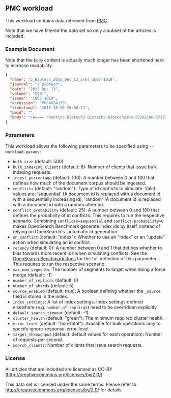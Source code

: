 ## PMC workload

This workload contains data retrieved from [PMC](https://www.ncbi.nlm.nih.gov/pmc/tools/ftp/).

Note that we have filtered the data set so only a subset of the articles is included.

### Example Document

Note that the ``body`` content is actually much longer has been shortened here to increase readability.

```json
{
  "name": "3_Biotech_2015_Dec_13_5(6)_1007-1019",
  "journal": "3 Biotech",
  "date": "2015 Dec 13",
  "volume": "5(6)",
  "issue": "1007-1019",
  "accession": "PMC4624133",
  "timestamp": "2015-10-30 20:08:11",
  "pmid": "",
  "body": "\n==== Front\n3 Biotech3 Biotech3 Biotech2190-572X2190-5738Springer ..."
}
```

### Parameters

This workload allows the following parameters to be specified using `--workload-params`:

* `bulk_size` (default: 500)
* `bulk_indexing_clients` (default: 8): Number of clients that issue bulk indexing requests.
* `ingest_percentage` (default: 100): A number between 0 and 100 that defines how much of the document corpus should be ingested.
* `conflicts` (default: "random"): Type of id conflicts to simulate. Valid values are: 'sequential' (A document id is replaced with a document id with a sequentially increasing id), 'random' (A document id is replaced with a document id with a random other id).
* `conflict_probability` (default: 25): A number between 0 and 100 that defines the probability of id conflicts. This requires to run the respective scenario. Combining ``conflicts=sequential`` and ``conflict-probability=0`` makes OpenSearch Benchmark generate index ids by itself, instead of relying on OpenSearch's `automatic id generation.
* `on_conflict` (default: "index"): Whether to use an "index" or an "update" action when simulating an id conflict.
* `recency` (default: 0): A number between 0 and 1 that defines whether to bias towards more recent ids when simulating conflicts. See the [OpenSearch Benchmark docs](https://opensearch.org/docs/latest/benchmark/index/) for the full definition of this parameter. This requires to run the respective scenario.
* `max_num_segments`: The number of segments to target when doing a force merge (default: -1)
* `number_of_replicas` (default: 0)
* `number_of_shards` (default: 5)
* `source_enabled` (default: true): A boolean defining whether the `_source` field is stored in the index.
* `index_settings`: A list of index settings. Index settings defined elsewhere (e.g. `number_of_replicas`) need to be overridden explicitly.
* `default_search_timeout` (default: -1)
* `cluster_health` (default: "green"): The minimum required cluster health.
* `error_level` (default: "non-fatal"): Available for bulk operations only to specify ignore-response-error-level.
* `target_throughput` (default: default values for each operation): Number of requests per second.
* `search_clients`: Number of clients that issue search requests.

### License

All articles that are included are licensed as CC-BY (http://creativecommons.org/licenses/by/2.0/)

This data set is licensed under the same terms. Please refer to http://creativecommons.org/licenses/by/2.0/ for details.
